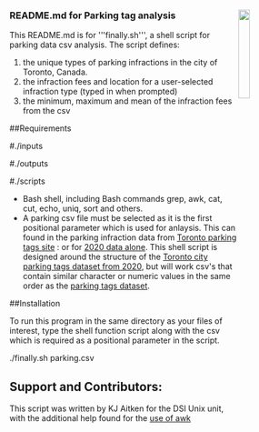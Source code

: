 ### README.md for Parking tag analysis          <img mg align="right" src="https://user-images.githubusercontent.com/13381429/200181080-fdca823f-52f0-433b-b4b4-32e6391cdc60.png" width=20% height=20%>

This README.md is for '''finally.sh''',  a shell script for parking data csv analysis. The script defines:

  1. the unique types of parking infractions in the city of Toronto, Canada.
  2. the infraction fees and location for a user-selected infraction type (typed in when prompted)
  3. the minimum, maximum and mean of the infraction fees from the csv


##Requirements  

#./inputs 

#./outputs

#./scripts

 - Bash shell, including Bash commands grep, awk, cat, cut, echo, uniq, sort and others. 
 - A parking csv file must be selected as it is the first positional parameter which is used for anlaysis. This can found in the parking infraction data from [Toronto parking tags site](https://open.toronto.ca/dataset/parking-tickets/) : 
 or for [2020 data alone](https://ckan0.cf.opendata.inter.prod-toronto.ca/dataset/8c233bc2-1879-44ff-a0e4-9b69a9032c54/resource/0d26a209-6e61-4154-9d70-8a6ad0e2d14d/download/parking-tickets-2020.zip). This shell script is designed around the structure of the [Toronto city parking tags dataset from 2020](https://open.toronto.ca/dataset/parking-tickets/), but will work csv's that contain similar character or numeric values in the same order as the [parking tags dataset](https://ckan0.cf.opendata.inter.prod-toronto.ca/dataset/8c233bc2-1879-44ff-a0e4-9b69a9032c54/resource/0d26a209-6e61-4154-9d70-8a6ad0e2d14d/download/parking-tickets-2020.zip). 


##Installation

To run this program in the same directory as your files of interest, 
type the shell function script along with the csv which is required as a positional parameter in the script. 

  ./finally.sh parking.csv
  
 ## Support and Contributors: 
 
 This script was written by KJ Aitken for the DSI Unix unit, with the additional help found for the [use of awk](https://stackoverflow.com/questions/214363/whats-the-quickest-way-to-get-the-mean-of-a-set-of-numbers-from-the-command-lin)
